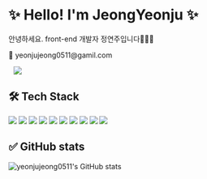 
<h1>✨ Hello! I'm JeongYeonju ✨</h1>
<p>안녕하세요. front-end 개발자 정연주입니다🙋🏻‍♀️</p>

<p>💌 yeonjujeong0511@gamil.com</p>
<a href="https://velog.io/@yeonju0511">
    <img 
        src="http://img.shields.io/badge/-Velog-21C998?style=flat&logo=Vector Logo Zone&link=https://velog.io/@yeonju0511"
        style="height : auto; margin-left : 10px; margin-right : 10px;"/>
</a>

 ## 🛠 Tech Stack 
 
 <div>
  <img src="https://img.shields.io/badge/HTML5-E34F26?style=flat&logo=HTML5&logoColor=white" />
  <img src="https://img.shields.io/badge/CSS3-1572B6?style=flat&logo=CSS3&logoColor=white" />
  <img src="https://img.shields.io/badge/JavaScript-F7DF1E?style=flat-square&logo=JavaScript&logoColor=white"/>
  <img src="https://img.shields.io/badge/TypeScript-3178C6?style=flat-square&logo=TypeScript&logoColor=white"/>
  <img src="https://img.shields.io/badge/Python-3776AB?style=flat-square&logo=Python&logoColor=white"/>
  <img src="https://img.shields.io/badge/MySQL-4479A1?style=flat-square&logo=MySQL&logoColor=white"/>
  <img src="https://img.shields.io/badge/Node.js-339933?style=flat-square&logo=Node.js&logoColor=white"/>
  <img src="https://img.shields.io/badge/React-61DAFB?style=flat-square&logo=React&logoColor=white"/>
  <img src="https://img.shields.io/badge/Sass-CC6699?style=flat-square&logo=Sass&logoColor=white"/>
  <img src="https://img.shields.io/badge/Figma-F24E1E?style=flat-square&logo=Figma&logoColor=white"/>
 </div>
 
 
 ## ✅ GitHub stats
 
![yeonjujeong0511's GitHub stats](https://github-readme-stats.vercel.app/api?username=yeonjujeong0511&show_icons=true&theme=vue)

